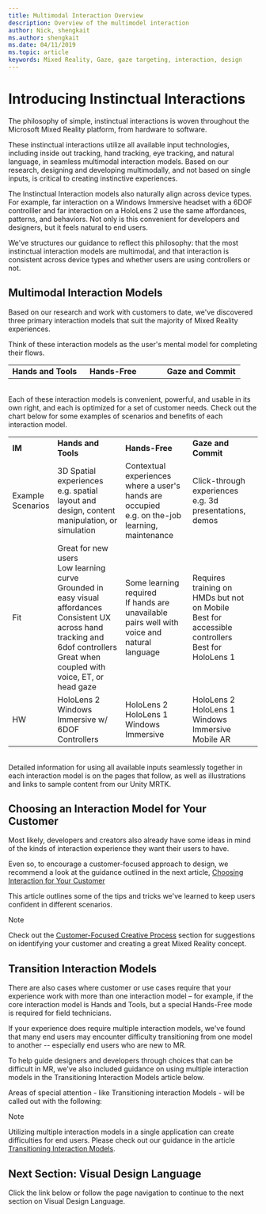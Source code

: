 ```yaml
---
title: Multimodal Interaction Overview
description: Overview of the multimodel interaction
author: Nick, shengkait
ms.author: shengkait
ms.date: 04/11/2019
ms.topic: article
keywords: Mixed Reality, Gaze, gaze targeting, interaction, design
---
```


# Introducing Instinctual Interactions
The philosophy of simple, instinctual interactions is woven throughout the Microsoft Mixed Reality platform, from hardware to software. 

These instinctual interactions utilize all available input technologies, including inside out tracking, hand tracking, eye tracking, and natural language, in seamless multimodal interaction models.  Based on our research, designing and developing multimodally, and not based on single inputs, is critical to creating instinctive experiences. 

The Instinctual Interaction models also naturally align across device types.  For example, far interaction on a Windows Immersive headset with a 6DOF controlller and far interaction on a HoloLens 2 use the same affordances, patterns, and behaviors.  Not only is this convenient for developers and designers, but it feels natural to end users. 

We've structures our guidance to reflect this philosophy: that the most instinctual interaction models are multimodal, and that interaction is consistent across device types and whether users are using controllers or not.

## Multimodal Interaction Models
Based on our research and work with customers to date, we've discovered three primary interaction models that suit the majority of Mixed Reality experiences.  

Think of these interaction models as the user's mental model for completing their flows. 
<br>
<table>
    <colgroup>
    <col width="33%" />
    <col width="33%" />
    <col width="33%" />
    </colgroup>
    <tr>
        <td><strong>Hands and Tools</strong></td>
        <td><strong>Hands-Free</strong></td>
        <td><strong>Gaze and Commit</strong></td>
    </tr> 
</table>
<br>
Each of these interaction models is convenient, powerful, and usable in its own right, and each is optimized for a set of customer needs. Check out the chart below for some examples of scenarios and benefits of each interaction model.  
<br>
<table>
    <colgroup>
    <col width="10%" />
    <col width="30%" />
    <col width="30%" />
    <col width="30%" />
    </colgroup>
    <tr>
        <td><strong>IM</strong></td>
        <td><strong>Hands and Tools</strong></td>
        <td><strong>Hands-Free</strong></td>
        <td><strong>Gaze and Commit</strong></td>
    </tr>
    <tr>
        <td>Example Scenarios</td>
        <td>3D Spatial experiences<br>e.g. spatial layout and design, content manipulation, or simulation</td>
        <td>Contextual experiences where a user's hands are occupied<br>e.g. on the-job learning, maintenance</td>
        <td>Click-through experiences<br> e.g. 3d presentations, demos</td>
    </tr>
    <tr>
        <td>Fit</td>
        <td>Great for new users<br>Low learning curve<br>Grounded in easy visual affordances<br>Consistent UX across hand tracking and 6dof controllers<br>Great when coupled with voice, ET, or head gaze</td>
        <td>Some learning required<br>If hands are unavailable<br>pairs well with voice and natural language</td>
        <td>Requires training on HMDs but not on Mobile<br>Best for accessible controllers<br>Best for HoloLens 1</td>
    </tr>
    <tr>
        <td>HW</td>
        <td>HoloLens 2<br> Windows Immersive w/ 6DOF Controllers</td>
        <td>HoloLens 2<br>HoloLens 1<br> Windows Immersive</td>
        <td>HoloLens 2<br>HoloLens 1<br> Windows Immersive<br> Mobile AR</td>
    </tr>
</table>
<br>
Detailed information for using all available inputs seamlessly together in each interaction model is on the pages that follow, as well as illustrations and links to sample content from our Unity MRTK.

## Choosing an Interaction Model for Your Customer

Most likely, developers and creators also already have some ideas in mind of the kinds of interaction experience they want their users to have. 

Even so, to encourage a customer-focused approach to design, we recommend a look at the guidance outlined in the next article, [Choosing Interaction for Your Customer](coming-soon.md)

This article outlines some of the tips and tricks we've learned to keep users confident in different scenarios. 

> [!Note]
> Check out the [Customer-Focused Creative Process](coming-soon.md) section for suggestions on identifying your customer and creating a great Mixed Reality concept.


## Transition Interaction Models
There are also cases where customer or use cases require that your experience work with more than one interaction model – for example, if the core interaction model is Hands and Tools, but a special Hands-Free mode is required for field technicians.  

If your experience does require multiple interaction models, we've found that many end users may encounter difficulty transitioning from one model to another -- especially end users who are new to MR. 

To help guide designers and developers through choices that can be difficult in MR, we've also included guidance on using multiple interaction models in the Transitioning Interaction Models article below. 

Areas of special attention - like Transitioning interaction Models - will be called out with the following: 
> [!Note]
> Utilizing multiple interaction models in a single application can create difficulties for end users.  Please check out our guidance in the article [Transitioning Interaction Models](coming-soon.md).
 
## Next Section: Visual Design Language
Click the link below or follow the page navigation to continue to the next section on Visual Design Language.

